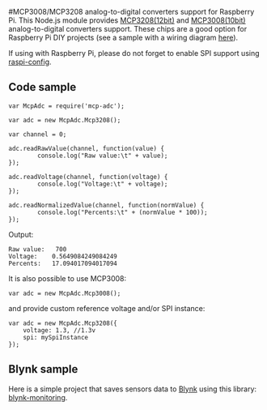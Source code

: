 #MCP3008/MCP3208 analog-to-digital converters support for Raspberry Pi.
This Node.js module provides 
[MCP3208(12bit)](http://ww1.microchip.com/downloads/en/DeviceDoc/21298c.pdf) and
[MCP3008(10bit)](https://www.adafruit.com/datasheets/MCP3008.pdf)  analog-to-digital converters support. These chips
are a good option for Raspberry Pi DIY projects 
(see a sample with a wiring diagram 
[here](http://www.rpi-spy.co.uk/2013/10/analogue-sensors-on-the-raspberry-pi-using-an-mcp3008/)).

If using with Raspberry Pi, please do not forget to enable SPI support using [raspi-config](https://www.raspberrypi.org/documentation/configuration/raspi-config.md).

## Code sample
```
var McpAdc = require('mcp-adc');

var adc = new McpAdc.Mcp3208();

var channel = 0;

adc.readRawValue(channel, function(value) {
        console.log("Raw value:\t" + value);
});

adc.readVoltage(channel, function(voltage) {
        console.log("Voltage:\t" + voltage);
});

adc.readNormalizedValue(channel, function(normValue) {
        console.log("Percents:\t" + (normValue * 100));
});
```

Output:
```
Raw value:	 700
Voltage:	0.5649084249084249
Percents:	17.094017094017094
```

It is also possible to use MCP3008:
```
var adc = new McpAdc.Mcp3008();
```

and provide custom reference voltage and/or SPI instance:
```
var adc = new McpAdc.Mcp3208({
    voltage: 1.3, //1.3v
    spi: mySpiInstance
});
```

## Blynk sample
Here is a simple project that saves sensors data to [Blynk](http://www.blynk.cc/) using this library: 
[blynk-monitoring](https://github.com/anha1/blynk-monitoring).
